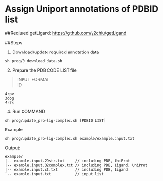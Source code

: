 Assign Uniport annotations of PDBID list 
=============================================

##Reqiured
getLigand: https://github.com/y2chiu/getLigand

##Steps

1. Download/update required annotation data
  ```
  sh prog/0_download_data.sh
  ```

2. Prepare the PDB CODE LIST file
  >INPUT FORMAT  
  >ID 
  ```
  4rpv
  3dog
  4r3c
  ```

4. Run COMMAND
  ```
  sh prog/update_pro-lig-complex.sh [PDBID LIST]
  ```

  Example:
  ```
  sh prog/update_pro-lig-complex.sh example/example.input.txt
  ```

  Output:
  ```
  example/
  |-- example.input.29str.txt     // including PDB, UniProt  
  |-- example.input.32complex.txt // including PDB, Ligand, UniProt  
  |-- example.input.ct.txt        // including PDB, Ligand  
  `-- example.input.txt           // input list  
  ```
